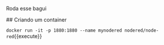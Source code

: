 Roda esse bagui

## Criando um container

`docker run -it -p 1880:1880 --name mynodered nodered/node-red`{{execute}}
